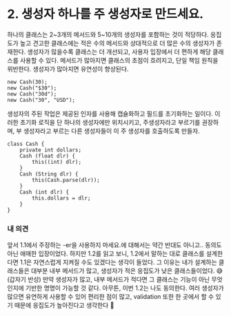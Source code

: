 # 2. 생성자 하나를 주 생성자로 만드세요.
하나의 클래스는 2\~3개의 메서드와 5\~10개의 생성자를 포함하는 것이 적당하다. 응집도가 높고 견고한 클래스에는 적은 수의 메서드와 상대적으로 더 많은 수의 생성자가 존재한다. 생성자가 많을수록 클래스는 더 개선되고, 사용자 입장에서 더 편하게 해당 클래스를 사용할 수 있다. 메서드가 많아지면 클래스의 초점이 흐려지고, 단일 책임 원칙을 위반한다. 생성자가 많아지면 유연성이 향상된다.

```
new Cash(30);
new Cash("$30");
new Cash("30d");
new Cash("30", "USD");
```

생성자의 주된 작업은 제공된 인자를 사용해 캡슐화하고 필드를 초기화하는 일이다. 
이러한 초기화 로직을 단 하나의 생성자에만 위치시키고, 주생성자라고 부르기를 권장하며, 부 생성자라고 부르는 다른 생성자들이 이 주 생성자를 호출하도록 만들자.

```
class Cash {
    private int dollars;
    Cash (float dlr) {
        this((int) dlr);
    }
    Cash (String dlr) {
        this(Cash.parse(dlr));
    }
    Cash (int dlr) {
        this.dollars = dlr;
    }
}
```

### 내 의견
앞서 1.1에서 주장하는 -er을 사용하지 마세요.에 대해서는 약간 반대도 아니고.. 동의도 아닌 애매한 입장이었다. 하지만 1.2를 읽고 보니, 1.2에서 말하는 대로 클래스를 설계한다면 1.1은 자연스럽게 지켜질 수도 있겠다는 생각이 들었다. 
그 이유는 내가 설계하는 클래스들은 대부분 내부 메서드가 많고, 생성자가 적은 응집도가 낮은 클래스들이었다. 😅 (갑자기 반성) 만약 생성자가 많고, 내부 메서드가 적다면 그 클래스는 기능이 아닌 무엇인지에 기반한 명명이 가능할 것 같다.
아무튼, 이번 1.2는 나도 동의한다. 여러 생성자가 많으면 유연하게 사용할 수 있어 편리한 점이 많고, validation 또한 한 곳에서 할 수 있기 때문에 응집도가 높아진다고 생각한다 🧐
